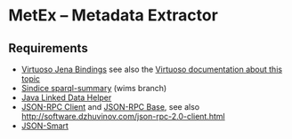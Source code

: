 # MetEx – Metadata Extractor

## Requirements

  * [Virtuoso Jena Bindings](http://virtuoso.openlinksw.com/dataspace/doc/dav/wiki/Main/VOSDownload#Jena%20Provider) see also the [Virtuoso documentation about this topic](http://virtuoso.openlinksw.com/dataspace/doc/dav/wiki/Main/VirtJenaProvider)
  * [Sindice sparql-summary](https://github.com/sindice/sparqled/tree/wims/sparql-summary) (wims branch)
  * [Java Linked Data Helper](https://gitlab.deri.ie/white-gecko/javalinkeddatahelper)
  * [JSON-RPC Client](http://software.dzhuvinov.com//download.html#download-jsonrpc2client) and [JSON-RPC Base](http://software.dzhuvinov.com//download.html#download-jsonrpc2base), see also http://software.dzhuvinov.com/json-rpc-2.0-client.html
  * [JSON-Smart](http://code.google.com/p/json-smart/)
